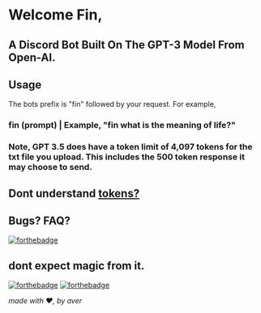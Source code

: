 # Welcome Fin,

## A Discord Bot Built On The GPT-3 Model From Open-AI.


## Usage
The bots prefix is "fin" followed by your request. For example,

### fin (prompt) | Example, "fin what is the meaning of life?"

### Note, GPT 3.5 does have a token limit of 4,097 tokens for the txt file you upload. This includes the 500 token response it may choose to send. 

## Dont understand [tokens?](https://platform.openai.com/tokenizer)

## Bugs? FAQ?

[![forthebadge](https://forthebadge.com/images/badges/works-on-my-machine.svg)](https://forthebadge.com)

## dont expect magic from it. 

[![forthebadge](https://forthebadge.com/images/badges/0-percent-optimized.svg)](https://forthebadge.com) [![forthebadge](https://forthebadge.com/images/badges/made-with-python.svg)](https://forthebadge.com)

*made with ❤️, by aver*
